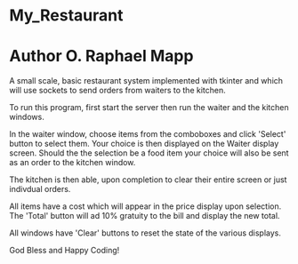# My_Restaurant 
# Author O. Raphael Mapp

A small scale, basic restaurant system implemented with tkinter and which will use sockets to send orders from waiters to the kitchen.

To run this program, first start the server then run the waiter and the kitchen windows.

In the waiter window, choose items from the comboboxes and click 'Select' button to select them. Your choice is then displayed on the Waiter display screen. Should 
the the selection be a food item your choice will also be sent as an order to the kitchen window.

The kitchen is then able, upon completion to clear their entire screen or just indivdual orders.

All items have a cost which will appear in the price display upon selection.
The 'Total' button will ad 10% gratuity to the bill and display the new total.

All windows have 'Clear' buttons to reset the state of the various displays.

God Bless and Happy Coding!



